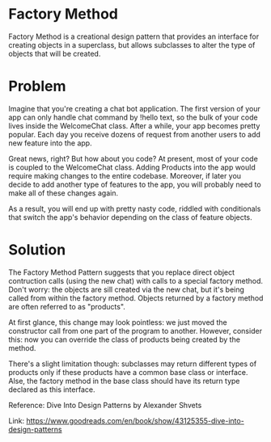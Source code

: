 # Factory Method
Factory Method is a creational design pattern that provides an interface for creating objects in a superclass, but allows subclasses to alter the type of objects that will be created.

# Problem
Imagine that you're creating a chat bot application. The first version of your app can only handle chat command by !hello text, so the bulk of your code lives inside the WelcomeChat class.
After a while, your app becomes pretty popular. Each day you receive dozens of request from another users to add new feature into the app.

Great news, right? But how about you code? At present, most of your code is coupled to the WelcomeChat class. Adding Products into the app would require making changes to the entire codebase.
Moreover, if later you decide to add another type of features to the app, you will probably need to make all of these changes again.

As a result, you will end up with pretty nasty code, riddled with conditionals that switch the app's behavior depending on the class of feature objects.

# Solution
The Factory Method Pattern suggests that you replace direct object contruction calls (using the new chat) with calls to a special factory method. Don't worry: the objects are sill created via the new chat, but it's being called from within the factory method.
Objects returned by a factory method are often referred to as "products".

At first glance, this change may look pointless: we just moved the constructor call from one part of the program to another. However, consider this: now you can override the class
of products being created by the method.

There's a slight limitation though: subclasses may return different types of products only if these products have a common base class or interface. Alse, the factory method
in the base class should have its return type declared as this interface.

Reference: Dive Into Design Patterns by Alexander Shvets

Link: https://www.goodreads.com/en/book/show/43125355-dive-into-design-patterns
